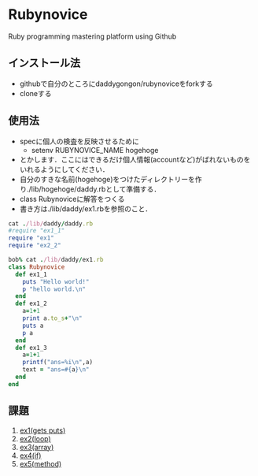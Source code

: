# Rubynovice

Ruby programming mastering platform using Github

## インストール法
- githubで自分のところにdaddygongon/rubynoviceをforkする
- cloneする

## 使用法
- specに個人の検査を反映させるために
  - setenv RUBYNOVICE_NAME hogehoge
- とかします．ここにはできるだけ個人情報(accountなど)がばれないものをいれるようにしてください．
- 自分のすきな名前(hogehoge)をつけたディレクトリーを作り./lib/hogehoge/daddy.rbとして準備する．
- class Rubynoviceに解答をつくる
- 書き方は./lib/daddy/ex1.rbを参照のこと．

```ruby
cat ./lib/daddy/daddy.rb
#require "ex1_1"
require "ex1"
require "ex2_2"
```

```ruby
bob% cat ./lib/daddy/ex1.rb
class Rubynovice
  def ex1_1
    puts "Hello world!"
    p "hello world.\n"
  end
  def ex1_2
    a=1+1
    print a.to_s+"\n"
    puts a
    p a
  end
  def ex1_3
    a=1+1
    printf("ans=%i\n",a)
    text = "ans=#{a}\n"
  end
end
```

## 課題
1. [ex1(gets puts)](file.ex1.html)
1. [ex2(loop)](file.ex2.html)
1. [ex3(array)](file.ex3.html)
1. [ex4(if)](file.ex4.html)
1. [ex5(method)](file.ex5.html)
